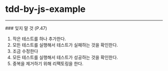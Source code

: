 # tdd-by-js-example


<hr/>
### 잊지 말 것 (P.47)

1. 작은 테스트를 하나 추가한다.
2. 모든 테스트를 실행해서 테스트가 실패하는 것을 확인한다.
3. 조금 수정한다
4. 모든 테스트를 실행해서 테스트가 성공하는 것을 확인한다.
5. 중복을 제거하기 위해 리팩토링을 한다.

